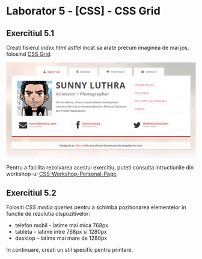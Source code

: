 # Laborator 5 - [CSS] - CSS Grid

## Exercitiul 5.1

Creati fisierul *index.html* astfel incat sa arate precum imaginea de mai jos, folosind [CSS Grid](https://css-tricks.com/snippets/css/complete-guide-grid/):

![Design website personal - about me](personal-website-about-me.png)

Pentru a facilita rezolvarea acestui exercitiu, puteti consulta intructiunile din workshop-ul [CSS-Workshop-Personal-Page](https://github.com/bmnicolae/CSS-Workshop-Personal-Page/tree/master/doc/exercise-1).

## Exercitiul 5.2

 Folositi *CSS media queries* pentru a schimba pozitionarea elementelor in functie de rezolutia dispozitivelor:
* telefon mobil - latime mai mica 768px
* tableta - latime intre 768px si 1280px
* desktop - latime mai mare de 1280px

In continuare, creati un stil specific pentru printare.

